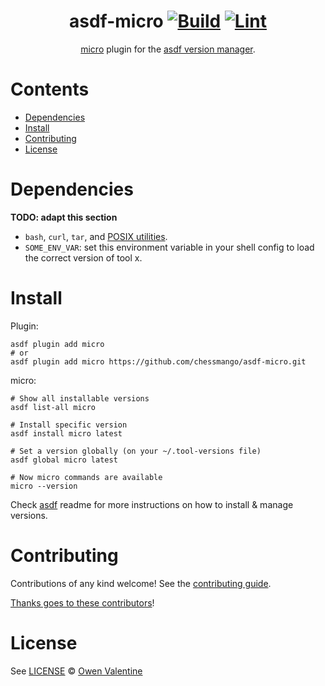 <div align="center">

# asdf-micro [![Build](https://github.com/chessmango/asdf-micro/actions/workflows/build.yml/badge.svg)](https://github.com/chessmango/asdf-micro/actions/workflows/build.yml) [![Lint](https://github.com/chessmango/asdf-micro/actions/workflows/lint.yml/badge.svg)](https://github.com/chessmango/asdf-micro/actions/workflows/lint.yml)

[micro](https://github.com/zyedidia/micro) plugin for the [asdf version manager](https://asdf-vm.com).

</div>

# Contents

- [Dependencies](#dependencies)
- [Install](#install)
- [Contributing](#contributing)
- [License](#license)

# Dependencies

**TODO: adapt this section**

- `bash`, `curl`, `tar`, and [POSIX utilities](https://pubs.opengroup.org/onlinepubs/9699919799/idx/utilities.html).
- `SOME_ENV_VAR`: set this environment variable in your shell config to load the correct version of tool x.

# Install

Plugin:

```shell
asdf plugin add micro
# or
asdf plugin add micro https://github.com/chessmango/asdf-micro.git
```

micro:

```shell
# Show all installable versions
asdf list-all micro

# Install specific version
asdf install micro latest

# Set a version globally (on your ~/.tool-versions file)
asdf global micro latest

# Now micro commands are available
micro --version
```

Check [asdf](https://github.com/asdf-vm/asdf) readme for more instructions on how to
install & manage versions.

# Contributing

Contributions of any kind welcome! See the [contributing guide](contributing.md).

[Thanks goes to these contributors](https://github.com/chessmango/asdf-micro/graphs/contributors)!

# License

See [LICENSE](LICENSE) © [Owen Valentine](https://github.com/chessmango/)
